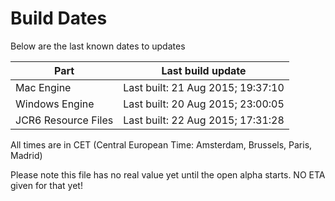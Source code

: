 # Build Dates

Below are the last known dates to updates

Part | Last build update
-----|-----
Mac Engine | Last built: 21 Aug 2015; 19:37:10
Windows Engine | Last built: 20 Aug 2015; 23:00:05
JCR6 Resource Files | Last built: 22 Aug 2015; 17:31:28
All times are in CET (Central European Time: Amsterdam, Brussels, Paris, Madrid)


Please note this file has no real value yet until the open alpha starts. NO ETA given for that yet!
